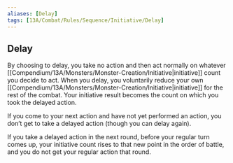 ```yaml
---
aliases: [Delay]
tags: [13A/Combat/Rules/Sequence/Initiative/Delay]
---
```


## Delay

By choosing to delay, you take no action and then act normally on whatever [[Compendium/13A/Monsters/Monster-Creation/Initiative|initiative]] count you decide to act. When you delay, you voluntarily reduce your own [[Compendium/13A/Monsters/Monster-Creation/Initiative|initiative]] for the rest of the combat. Your initiative result becomes the count on which you took the delayed action.

If you come to your next action and have not yet performed an action, you don’t get to take a delayed action (though you can delay again).

If you take a delayed action in the next round, before your regular turn comes up, your initiative count rises to that new point in the order of battle, and you do not get your regular action that round.